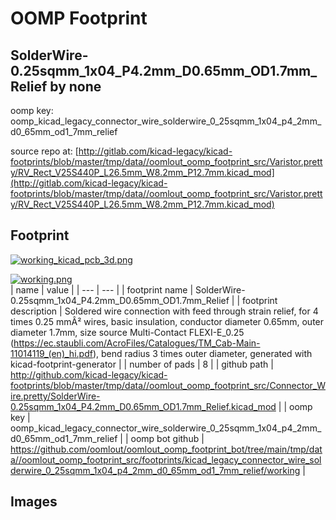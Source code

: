 # OOMP Footprint  
## SolderWire-0.25sqmm_1x04_P4.2mm_D0.65mm_OD1.7mm_Relief  by none  
  
oomp key: oomp_kicad_legacy_connector_wire_solderwire_0_25sqmm_1x04_p4_2mm_d0_65mm_od1_7mm_relief  
  
source repo at: [http://gitlab.com/kicad-legacy/kicad-footprints/blob/master/tmp/data//oomlout_oomp_footprint_src/Varistor.pretty/RV_Rect_V25S440P_L26.5mm_W8.2mm_P12.7mm.kicad_mod](http://gitlab.com/kicad-legacy/kicad-footprints/blob/master/tmp/data//oomlout_oomp_footprint_src/Varistor.pretty/RV_Rect_V25S440P_L26.5mm_W8.2mm_P12.7mm.kicad_mod)  
## Footprint  
  
[![working_kicad_pcb_3d.png](working_kicad_pcb_3d_600.png)](working_kicad_pcb_3d.png)  
  
[![working.png](working_600.png)](working.png)  
| name | value | 
| --- | --- | 
| footprint name | SolderWire-0.25sqmm_1x04_P4.2mm_D0.65mm_OD1.7mm_Relief | 
| footprint description | Soldered wire connection with feed through strain relief, for 4 times 0.25 mmÂ² wires, basic insulation, conductor diameter 0.65mm, outer diameter 1.7mm, size source Multi-Contact FLEXI-E_0.25 (https://ec.staubli.com/AcroFiles/Catalogues/TM_Cab-Main-11014119_(en)_hi.pdf), bend radius 3 times outer diameter, generated with kicad-footprint-generator | 
| number of pads | 8 | 
| github path | http://github.com/kicad-legacy/kicad-footprints/blob/master/tmp/data//oomlout_oomp_footprint_src/Connector_Wire.pretty/SolderWire-0.25sqmm_1x04_P4.2mm_D0.65mm_OD1.7mm_Relief.kicad_mod | 
| oomp key | oomp_kicad_legacy_connector_wire_solderwire_0_25sqmm_1x04_p4_2mm_d0_65mm_od1_7mm_relief | 
| oomp bot github | https://github.com/oomlout/oomlout_oomp_footprint_bot/tree/main/tmp/data//oomlout_oomp_footprint_src/footprints/kicad_legacy_connector_wire_solderwire_0_25sqmm_1x04_p4_2mm_d0_65mm_od1_7mm_relief/working | 
## Images  
